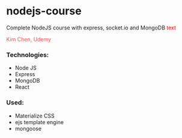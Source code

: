 # nodejs-course

Complete NodeJS course with express, socket.io and MongoDB
<span style="color: red;">text</span>
<p style="color:#EB5352;">Kim Chen, Udemy</p>

### Technologies:
- Node JS
- Express
- MongoDB
- React

### Used:
- Materialize CSS
- ejs template engine
- mongoose
